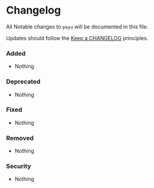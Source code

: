 # Changelog

All Notable changes to `payu` will be documented in this file.

Updates should follow the [Keep a CHANGELOG](http://keepachangelog.com/) principles.

### Added
- Nothing

### Deprecated
- Nothing

### Fixed
- Nothing

### Removed
- Nothing

### Security
- Nothing
